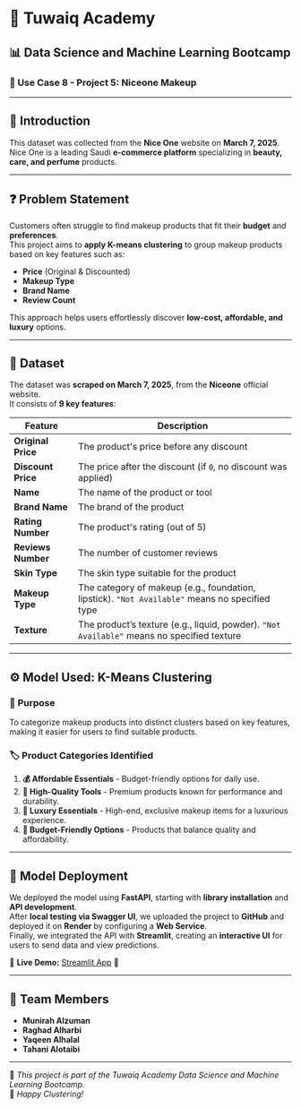 # 🏫 Tuwaiq Academy  
## 📊 Data Science and Machine Learning Bootcamp  
### 💄 Use Case 8 - Project 5: Niceone Makeup  

---

## 📌 Introduction  
This dataset was collected from the **Nice One** website on **March 7, 2025**.  
Nice One is a leading Saudi **e-commerce platform** specializing in **beauty, care, and perfume** products.

---

## ❓ Problem Statement  
Customers often struggle to find makeup products that fit their **budget** and **preferences**.  
This project aims to **apply K-means clustering** to group makeup products based on key features such as:  

- **Price** (Original & Discounted)  
- **Makeup Type**  
- **Brand Name**  
- **Review Count**  

This approach helps users effortlessly discover **low-cost, affordable, and luxury** options.

---

## 📂 Dataset  
The dataset was **scraped on March 7, 2025**, from the **Niceone** official website.  
It consists of **9 key features**:

| Feature          | Description |
|-----------------|-------------|
| **Original Price** | The product's price before any discount |
| **Discount Price** | The price after the discount (if `0`, no discount was applied) |
| **Name** | The name of the product or tool |
| **Brand Name** | The brand of the product |
| **Rating Number** | The product's rating (out of 5) |
| **Reviews Number** | The number of customer reviews |
| **Skin Type** | The skin type suitable for the product |
| **Makeup Type** | The category of makeup (e.g., foundation, lipstick). `"Not Available"` means no specified type |
| **Texture** | The product’s texture (e.g., liquid, powder). `"Not Available"` means no specified texture |

---

## ⚙️ Model Used: **K-Means Clustering**  
### 🎯 **Purpose**  
To categorize makeup products into distinct clusters based on key features, making it easier for users to find suitable products.  

### 🏷️ **Product Categories Identified**  
1. **💰 Affordable Essentials** - Budget-friendly options for daily use.  
2. **🔬 High-Quality Tools** - Premium products known for performance and durability.  
3. **👑 Luxury Essentials** - High-end, exclusive makeup items for a luxurious experience.  
4. **🎯 Budget-Friendly Options** - Products that balance quality and affordability.  

---
## 🚀 Model Deployment  

We deployed the model using **FastAPI**, starting with **library installation** and **API development**.  
After **local testing via Swagger UI**, we uploaded the project to **GitHub** and deployed it on **Render** by configuring a **Web Service**.  
Finally, we integrated the API with **Streamlit**, creating an **interactive UI** for users to send data and view predictions.  

🔗 **Live Demo:** [Streamlit App](https://app-app-idrjhys4fh8ndhuqznrprq.streamlit.app) 🚀

---

## 👥 Team Members  
- **Munirah Alzuman**  
- **Raghad Alharbi**  
- **Yaqeen Alhalal**  
- **Tahani Alotaibi**  

---

📌 *This project is part of the Tuwaiq Academy Data Science and Machine Learning Bootcamp.*  
🚀 *Happy Clustering!*
